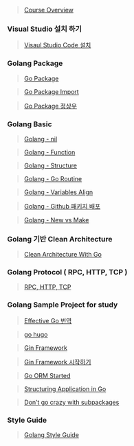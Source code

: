 > [Course Overview](https://tutorialedge.net/courses/go-rest-api-course/01-course-overview/)

### Visual Studio 설치 하기

> [Visaul Studio Code 설치](https://mapled.tistory.com/entry/%EC%B4%88%EB%B3%B4%EB%8F%84-%EC%89%BD%EA%B2%8C-%ED%95%98%EB%8A%94-Visual-Studio-Code%EC%97%90%EC%84%9C-Go-%EC%8B%A4%ED%96%89%ED%95%98%EA%B8%B0)

### Golang Package

> [Go Package](https://www.digitalocean.com/community/tutorials/importing-packages-in-go)

> [Go Package Import](https://go.dev/doc/code)

> [Go Package 정상우](https://pronist.dev/86)

### Golang Basic

> [Golang - nil](https://2kindsofcs.tistory.com/3)

> [Golang - Function](https://go.dev/tour/basics/9)

> [Golang - Structure](https://dev-yakuza.posstree.com/ko/golang/struct/)

> [Golang - Go Routine](https://dev-yakuza.posstree.com/ko/golang/goroutine/)

> [Golang - Variables Align](https://velog.io/@unani92/Golang-%EB%B3%80%EC%88%98-%ED%95%A8%EC%88%98-%EC%84%A0%EC%96%B8%ED%95%A0%EB%8B%B9)

> [Golang - Github 패키지 배포](https://pink1016.tistory.com/85)

> [Golang - New vs Make](https://pronist.dev/102)

### Golang 기반 Clean Architecture

> [Clean Architecture With Go](https://www.joinc.co.kr/w/man/12/golang/robust)

### Golang Protocol ( RPC, HTTP, TCP )

> [RPC, HTTP, TCP](https://judo0179.tistory.com/92)

### Golang Sample Project for study

> [Effective Go 번역](https://github.com/golangkorea/effective-go/blob/master/SUMMARY.md)

> [go hugo](https://github.com/gohugoio/hugo)

> [Gin Framework](https://gin-gonic.com/docs/)

> [Gin Framework 시작하기](https://dev-yakuza.posstree.com/ko/golang/gin/start/)

> [Go ORM Started](https://gorm.io/index.html)

> [Structuring Application in Go](https://medium.com/@benbjohnson/structuring-applications-in-go-3b04be4ff091)

> [Don’t go crazy with subpackages](https://github.com/boltdb/bolt)

### Style Guide

> [Golang Style Guide](https://github.com/TangoEnSkai/uber-go-style-guide-kr)  
